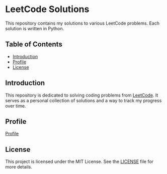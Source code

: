 # LeetCode Solutions

This repository contains my solutions to various LeetCode problems. Each solution is written in Python.

## Table of Contents

- [Introduction](#introduction)
- [Profile](#profile)
- [License](#license)

## Introduction

This repository is dedicated to solving coding problems from [LeetCode](https://leetcode.com/). It serves as a personal collection of solutions and a way to track my progress over time.


## Profile
[Profile](https://leetcode.com/u/anthonyvanegas/)

## License

This project is licensed under the MIT License. See the [LICENSE](LICENSE) file for more details.
